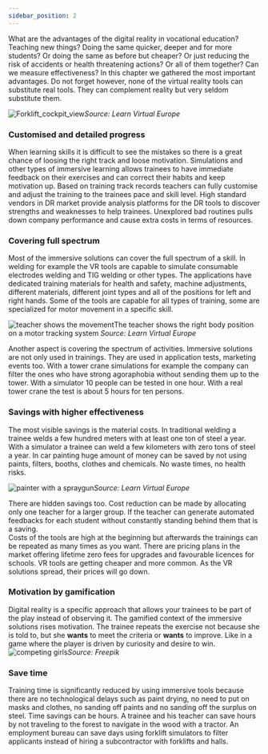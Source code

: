 ```yaml
---
sidebar_position: 2
---
```


What are the advantages of the digital reality in vocational education? Teaching new things? Doing the same quicker, deeper and for more students? Or doing the same as before but cheaper? Or just reducing the risk of accidents or health threatening actions? Or all of them together? Can we measure effectiveness? In this chapter we gathered the most important advantages. Do not forget however, none of the virtual reality tools can substitute real tools. They can complement reality but very seldom substitute them. 

![Forklift_cockpit_view](/img/png/forklift_simulator.png)*Source: Learn Virtual Europe*

### Customised and detailed progress

When learning skills it is difficult to see the mistakes so there is a great chance of loosing the right track and loose motivation. Simulations and other types of immersive learning allows trainees to have immediate feedback on their exercises and can correct their habits and keep motivation up. Based on training track records teachers can fully customise and adjust the training to the trainees pace and skill level.
High standard vendors in DR market provide analysis platforms for the DR tools to discover strengths and weaknesses to help trainees. Unexplored bad routines pulls down company performance and cause extra costs in terms of resources. 

### Covering full spectrum
Most of the immersive solutions can cover the full spectrum of a skill. In welding for example the VR tools are capable to simulate consumable electrodes welding and TIG welding or other types. The applications have dedicated training materials for health and safety, machine adjustments, different materials, different joint types and all of the positions for left and right hands. Some of the tools are capable for all types of training, some are specialized for motor movement in a specific skill.

![teacher shows the movement](/img/png/feritanit.png)The teacher shows the right body position on a motor tracking system *Source: Learn Virtual Europe*

Another aspect is covering the spectrum of activities. Immersive solutions are not only used in trainings. They are used in application tests, marketing events too. With a tower crane simulations for example the company can filter the ones who have strong agoraphobia without sending them up to the tower. With a simulator 10 people can be tested in one hour. With a real tower crane the test is about 5 hours for ten persons.

### Savings with higher effectiveness
The most visible savings is the material costs. In traditional welding a trainee welds a few hundred meters with at least one ton of steel a year. With a simulator a trainee can weld a few kilometers with zero tons of steel a year. In car painting huge amount of money can be saved by not using paints, filters, booths, clothes and chemicals. No waste times, no health risks. 

![painter with a spraygun](/img/png/bodypainting.png)*Source: Learn Virtual Europe*

There are hidden savings too. Cost reduction can be made by allocating only one teacher for a larger group. If the teacher can generate automated feedbacks for each student without constantly standing behind them that is a saving.  
Costs of the tools are high at the beginning but afterwards the trainings can be repeated as many times as you want. There are pricing plans in the market offering lifetime zero fees for upgrades and favourable licences for schools. 
VR tools are getting cheaper and more common. As the VR solutions spread, their prices will go down.

### Motivation by gamification
Digital reality is a specific approach that allows your trainees to be part of the play instead of observing it. The gamified context of the immersive solutions rises motivation. The trainee repeats the exercise not because she is told to, but she **wants** to meet the criteria or **wants** to improve. Like in a game where the player is driven by curiosity and desire to win.  
![competing girls](/img/png/whowillwin.png)*Source: Freepik*

### Save time
Training time is significantly reduced by using immersive tools because there are no technological delays such as paint drying, no need to put on masks and clothes, no sanding off paints and no sanding off the surplus on steel. Time savings can be hours. A trainee and his teacher can save hours by not traveling to the forest to navigate in the wood with a tractor. An employment bureau can save days using forklift simulators to filter applicants instead of hiring a subcontractor with forklifts and halls.  